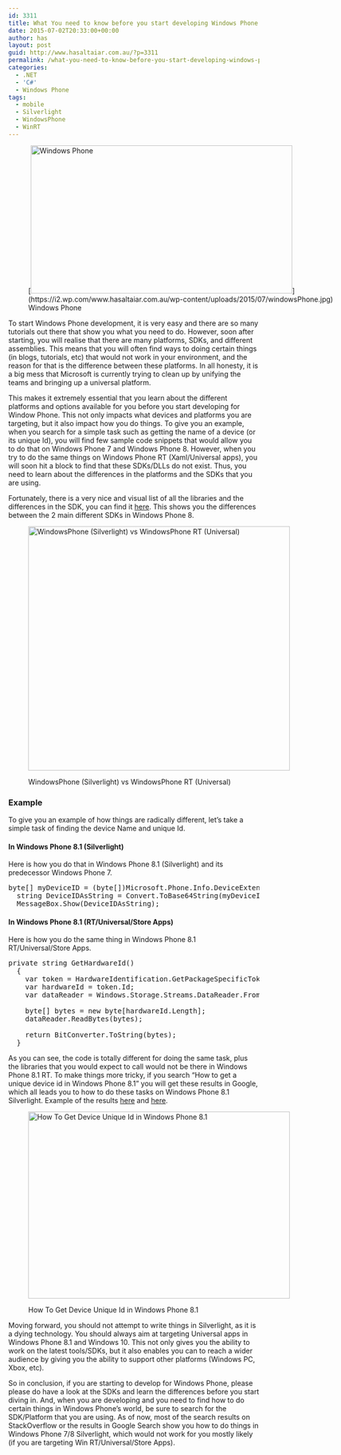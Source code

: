 ```yaml
---
id: 3311
title: What You need to know before you start developing Windows Phone apps
date: 2015-07-02T20:33:00+00:00
author: has
layout: post
guid: http://www.hasaltaiar.com.au/?p=3311
permalink: /what-you-need-to-know-before-you-start-developing-windows-phone-apps-2/
categories:
  - .NET
  - 'C#'
  - Windows Phone
tags:
  - mobile
  - Silverlight
  - WindowsPhone
  - WinRT
---
```

<figure id="attachment_3331" style="width: 640px" class="wp-caption aligncenter">[<img src="https://i2.wp.com/www.hasaltaiar.com.au/wp-content/uploads/2015/07/windowsPhone.jpg?resize=525%2C297" alt="Windows Phone" width="525" height="297" class="size-full wp-image-3331" data-recalc-dims="1" />](https://i2.wp.com/www.hasaltaiar.com.au/wp-content/uploads/2015/07/windowsPhone.jpg)<figcaption class="wp-caption-text">Windows Phone</figcaption></figure> 

To start Windows Phone development, it is very easy and there are so many tutorials out there that show you what you need to do. However, soon after starting, you will realise that there are many platforms, SDKs, and different assemblies. This means that you will often find ways to doing certain things (in blogs, tutorials, etc) that would not work in your environment, and the reason for that is the difference between these platforms. In all honesty, it is a big mess that Microsoft is currently trying to clean up by unifying the teams and bringing up a universal platform. 

This makes it extremely essential that you learn about the different platforms and options available for you before you start developing for Window Phone. This not only impacts what devices and platforms you are targeting, but it also impact how you do things. To give you an example, when you search for a simple task such as getting the name of a device (or its unique Id), you will find few sample code snippets that would allow you to do that on Windows Phone 7 and Windows Phone 8. However, when you try to do the same things on Windows Phone RT (Xaml/Universal apps), you will soon hit a block to find that these SDKs/DLLs do not exist. Thus, you need to learn about the differences in the platforms and the SDKs that you are using. 

Fortunately, there is a very nice and visual list of all the libraries and the differences in the SDK, you can find it <a href="http://firstfloorsoftware.com/Media/DiffLists/Windows%20Phone%208.1%20%28Silverlight%29-vs-Windows%20Phone%208.1.html" target="_blank">here</a>. This shows you the differences between the 2 main different SDKs in Windows Phone 8. <figure id="attachment_3321" style="width: 756px" class="wp-caption aligncenter">

[<img src="https://i1.wp.com/www.hasaltaiar.com.au/wp-content/uploads/2015/07/WindowsPhone_Silverlight-vs-WindowsPhone_RT_Universal.png?resize=525%2C490" alt="WindowsPhone (Silverlight) vs WindowsPhone RT (Universal)" width="525" height="490" class="size-full wp-image-3321" data-recalc-dims="1" />](https://i1.wp.com/www.hasaltaiar.com.au/wp-content/uploads/2015/07/WindowsPhone_Silverlight-vs-WindowsPhone_RT_Universal.png)<figcaption class="wp-caption-text">WindowsPhone (Silverlight) vs WindowsPhone RT (Universal)</figcaption></figure> 

### Example

To give you an example of how things are radically different, let&#8217;s take a simple task of finding the device Name and unique Id. 

#### In Windows Phone 8.1 (Silverlight)

Here is how you do that in Windows Phone 8.1 (Silverlight) and its predecessor Windows Phone 7. 

<pre class="brush: csharp; title: ; notranslate" title="">byte[] myDeviceID = (byte[])Microsoft.Phone.Info.DeviceExtendedProperties.GetValue("DeviceUniqueId");
  string DeviceIDAsString = Convert.ToBase64String(myDeviceID);
  MessageBox.Show(DeviceIDAsString);
</pre>

#### In Windows Phone 8.1 (RT/Universal/Store Apps)

Here is how you do the same thing in Windows Phone 8.1 RT/Universal/Store Apps. 

<pre class="brush: csharp; title: ; notranslate" title="">private string GetHardwareId()
  {
    var token = HardwareIdentification.GetPackageSpecificToken(null);
    var hardwareId = token.Id;
    var dataReader = Windows.Storage.Streams.DataReader.FromBuffer(hardwareId);

    byte[] bytes = new byte[hardwareId.Length];
    dataReader.ReadBytes(bytes);

    return BitConverter.ToString(bytes);
  }
</pre>

As you can see, the code is totally different for doing the same task, plus the libraries that you would expect to call would not be there in Windows Phone 8.1 RT. To make things more tricky, if you search &#8220;How to get a unique device id in Windows Phone 8.1&#8221; you will get these results in Google, which all leads you to how to do these tasks on Windows Phone 8.1 Silverlight. Example of the results <a href="http://stackoverflow.com/questions/23321484/device-unique-id-in-windows-phone-8-1" target="_blank">here</a> and <a href="http://stackoverflow.com/questions/27601993/windows-phone-8-1-deviceextendedproperties-or-devicestatus-for-device-unique-id" target="_blank">here</a>. <figure id="attachment_3332" style="width: 803px" class="wp-caption aligncenter">

[<img src="https://i1.wp.com/www.hasaltaiar.com.au/wp-content/uploads/2015/07/How-To-Get-Device-Unique-Id-in-Windows-Phone-8.1.png?resize=525%2C375" alt="How To Get Device Unique Id in Windows Phone 8.1" width="525" height="375" class="size-full wp-image-3332" data-recalc-dims="1" />](https://i1.wp.com/www.hasaltaiar.com.au/wp-content/uploads/2015/07/How-To-Get-Device-Unique-Id-in-Windows-Phone-8.1.png)<figcaption class="wp-caption-text">How To Get Device Unique Id in Windows Phone 8.1</figcaption></figure> 

Moving forward, you should not attempt to write things in Silverlight, as it is a dying technology. You should always aim at targeting Universal apps in Windows Phone 8.1 and Windows 10. This not only gives you the ability to work on the latest tools/SDKs, but it also enables you can to reach a wider audience by giving you the ability to support other platforms (Windows PC, Xbox, etc). 

So in conclusion, if you are starting to develop for Windows Phone, please please do have a look at the SDKs and learn the differences before you start diving in. And, when you are developing and you need to find how to do certain things in Windows Phone&#8217;s world, be sure to search for the SDK/Platform that you are using. As of now, most of the search results on StackOverflow or the results in Google Search show you how to do things in Windows Phone 7/8 Silverlight, which would not work for you mostly likely (if you are targeting Win RT/Universal/Store Apps).